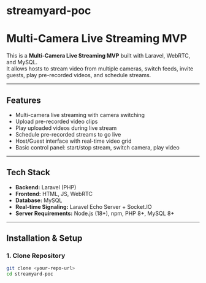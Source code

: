 # streamyard-poc


# Multi-Camera Live Streaming MVP

This is a **Multi-Camera Live Streaming MVP** built with Laravel, WebRTC, and MySQL.  
It allows hosts to stream video from multiple cameras, switch feeds, invite guests, play pre-recorded videos, and schedule streams.

---

## **Features**

- Multi-camera live streaming with camera switching
- Upload pre-recorded video clips
- Play uploaded videos during live stream
- Schedule pre-recorded streams to go live
- Host/Guest interface with real-time video grid
- Basic control panel: start/stop stream, switch camera, play video

---

## **Tech Stack**

- **Backend:** Laravel (PHP)
- **Frontend:** HTML, JS, WebRTC
- **Database:** MySQL
- **Real-time Signaling:** Laravel Echo Server + Socket.IO
- **Server Requirements:** Node.js (18+), npm, PHP 8+, MySQL 8+

---

## **Installation & Setup**

### 1. Clone Repository

```bash
git clone <your-repo-url>
cd streamyard-poc
